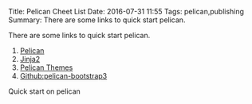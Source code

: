 Title: Pelican Cheet List
Date: 2016-07-31 11:55
Tags: pelican,publishing
Summary: There are some links to quick start pelican.

There are some links to quick start pelican.

1. [Pelican](http://getpelican.com)
2. [Jinja2](http://jinja.pocoo.org)
3. [Pelican Themes](http://www.pelicanthemes.com)
4. [Github:pelican-bootstrap3](https://github.com/getpelican/pelican-themes/tree/master/pelican-bootstrap3)

Quick start on pelican

